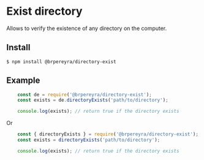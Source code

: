 # Exist directory
Allows to verify the existence of any directory on the computer.

## Install
`$ npm install @brpereyra/directory-exist` 

## Example
```js
    const de = require('@brpereyra/directory-exist');
    const exists = de.directoryExists('path/to/directory');

    console.log(exists); // return true if the directory exists
```

Or

```js
    const { directoryExists } = require('@brpereyra/directory-exist');
    const exists = directoryExists('path/to/directory');

    console.log(exists); // return true if the directory exists
```